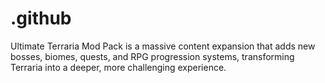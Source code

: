 # .github
Ultimate Terraria Mod Pack is a massive content expansion that adds new bosses, biomes, quests, and RPG progression systems, transforming Terraria into a deeper, more challenging experience.
